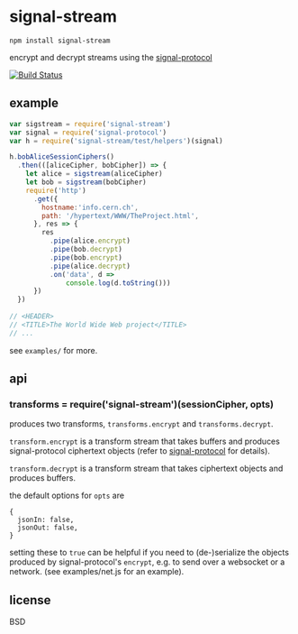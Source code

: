 # signal-stream

```
npm install signal-stream
```

encrypt and decrypt streams 
using the [signal-protocol](https://github.com/elsehow/signal-protocol)

[![Build Status](https://travis-ci.org/elsehow/signal-protocol.svg?branch=master)](https://travis-ci.org/elsehow/signal-protocol)


## example

```javascript
var sigstream = require('signal-stream')
var signal = require('signal-protocol')
var h = require('signal-stream/test/helpers')(signal)

h.bobAliceSessionCiphers()
  .then(([aliceCipher, bobCipher]) => {
    let alice = sigstream(aliceCipher)
    let bob = sigstream(bobCipher)
    require('http')
      .get({
        hostname:'info.cern.ch',
        path: '/hypertext/WWW/TheProject.html',
      }, res => {
        res
          .pipe(alice.encrypt)
          .pipe(bob.decrypt)
          .pipe(bob.encrypt)
          .pipe(alice.decrypt)
          .on('data', d =>
              console.log(d.toString()))
      })
  })
  
// <HEADER>
// <TITLE>The World Wide Web project</TITLE>
// ...
```

see `examples/` for more.

## api

### transforms = require('signal-stream')(sessionCipher, opts)

produces two transforms, `transforms.encrypt` and `transforms.decrypt`.

`transform.encrypt` is a transform stream that takes buffers and produces signal-protocol ciphertext objects (refer to [signal-protocol](https://github.com/elsehow/signal-protocol) for details).

`transform.decrypt` is a transform stream that takes ciphertext objects and produces buffers.

the default options for `opts` are

```
{
  jsonIn: false,
  jsonOut: false,
}
```

setting these to `true` can be helpful if you need to (de-)serialize the objects produced by signal-protocol's `encrypt`, e.g. to send over a websocket or a network. (see examples/net.js for an example).

## license

BSD

